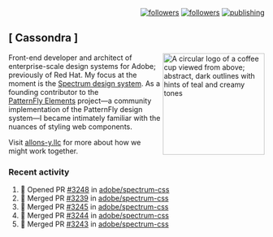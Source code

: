 <p align="right"><a rel="me" href="https://front-end.social/@castastrophe">
    <img alt="followers" title="Follow me on Mastodon" src="https://img.shields.io/mastodon/follow/109297102751309835?domain=https%3A%2F%2Ffront-end.social&label=Follow&logo=mastodon&logoColor=white&style=for-the-badge&labelColor=008080&color=006969"/></a>
  <a href="https://codepen.io/castastrophe/">
    <img alt="followers" title="Follow me on CodePen" src="https://img.shields.io/badge/23-1?color=640464&labelColor=7c007c&style=for-the-badge&logo=codepen&label=Follow"/></a>
<a href="https://castastrophe.medium.com/">
    <img alt="publishing" title="View articles on Medium" src="https://img.shields.io/badge/107-1?color=666&labelColor=444&label=subscribe&logo=medium&logoColor=white&style=for-the-badge"/></a>
</p>

## [&nbsp;Cassondra&nbsp;]

<img align="right" src="https://github-production-user-asset-6210df.s3.amazonaws.com/1840295/253016758-ba468774-1cd3-42c2-8f43-947b5eeb5edf.png" height="200" alt="A circular logo of a coffee cup viewed from above; abstract, dark outlines with hints of teal and creamy tones">

Front-end developer and architect of enterprise-scale design systems for Adobe; previously of Red Hat. My focus at the moment is the [Spectrum design system](https://github.com/adobe/spectrum-css). As a founding contributor to the [PatternFly&nbsp;Elements](https://github.com/patternfly/patternfly-elements) project&mdash;a community implementation of the PatternFly design system&mdash;I became intimately familiar with the nuances of styling web components.

Visit [allons-y.llc](http://allons-y.llc/) for more about how we might work together.

### Recent activity

<!--START_SECTION:activity-->
1. 💪 Opened PR [#3248](https://github.com/adobe/spectrum-css/pull/3248) in [adobe/spectrum-css](https://github.com/adobe/spectrum-css)
2. 🎉 Merged PR [#3239](https://github.com/adobe/spectrum-css/pull/3239) in [adobe/spectrum-css](https://github.com/adobe/spectrum-css)
3. 🎉 Merged PR [#3245](https://github.com/adobe/spectrum-css/pull/3245) in [adobe/spectrum-css](https://github.com/adobe/spectrum-css)
4. 🎉 Merged PR [#3244](https://github.com/adobe/spectrum-css/pull/3244) in [adobe/spectrum-css](https://github.com/adobe/spectrum-css)
5. 🎉 Merged PR [#3243](https://github.com/adobe/spectrum-css/pull/3243) in [adobe/spectrum-css](https://github.com/adobe/spectrum-css)
<!--END_SECTION:activity-->
